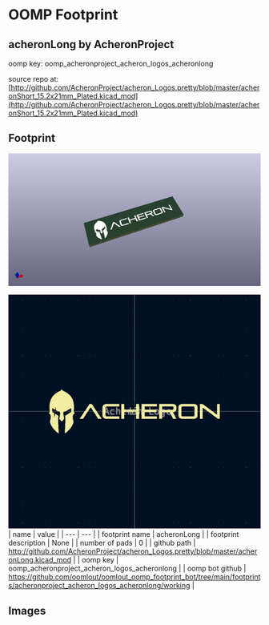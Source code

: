 # OOMP Footprint  
## acheronLong  by AcheronProject  
  
oomp key: oomp_acheronproject_acheron_logos_acheronlong  
  
source repo at: [http://github.com/AcheronProject/acheron_Logos.pretty/blob/master/acheronShort_15.2x21mm_Plated.kicad_mod](http://github.com/AcheronProject/acheron_Logos.pretty/blob/master/acheronShort_15.2x21mm_Plated.kicad_mod)  
## Footprint  
  
[![working_kicad_pcb_3d.png](working_kicad_pcb_3d_600.png)](working_kicad_pcb_3d.png)  
  
[![working.png](working_600.png)](working.png)  
| name | value | 
| --- | --- | 
| footprint name | acheronLong | 
| footprint description | None | 
| number of pads | 0 | 
| github path | http://github.com/AcheronProject/acheron_Logos.pretty/blob/master/acheronLong.kicad_mod | 
| oomp key | oomp_acheronproject_acheron_logos_acheronlong | 
| oomp bot github | https://github.com/oomlout/oomlout_oomp_footprint_bot/tree/main/footprints/acheronproject_acheron_logos_acheronlong/working | 
## Images  

